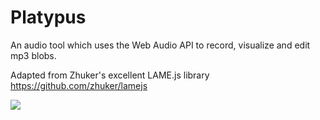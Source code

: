 # Platypus
An audio tool which uses the Web Audio API to record, visualize and edit mp3 blobs.

Adapted from Zhuker's excellent LAME.js library https://github.com/zhuker/lamejs

<img src="https://i.pinimg.com/originals/17/5e/f2/175ef22c95918002bba266a898644de8.jpg">

